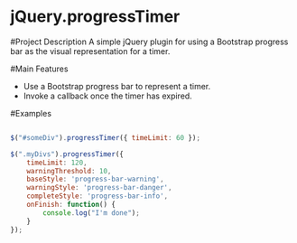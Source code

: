 jQuery.progressTimer
====================

#Project Description
A simple jQuery plugin for using a Bootstrap progress bar as the visual representation for a timer.

#Main Features

* Use a Bootstrap progress bar to represent a timer.
* Invoke a callback once the timer has expired.

#Examples

```javascript

$("#someDiv").progressTimer({ timeLimit: 60 });

$(".myDivs").progressTimer({
	timeLimit: 120,
	warningThreshold: 10,
	baseStyle: 'progress-bar-warning',
	warningStyle: 'progress-bar-danger',
	completeStyle: 'progress-bar-info',
	onFinish: function() {
		console.log("I'm done");
	}
});

```
